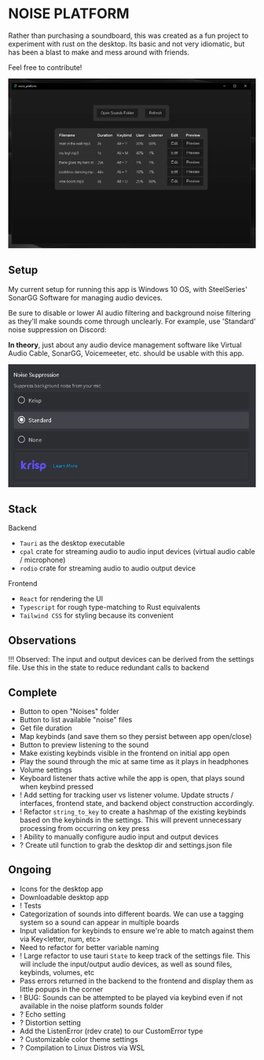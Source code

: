 # NOISE PLATFORM

Rather than purchasing a soundboard, this was created as a fun project to experiment with rust on the desktop. Its basic and not very idiomatic, but has been a blast to make and mess around with friends.

Feel free to contribute!

![alt text](screenshots/noise_platform_0.1.png)

## Setup

My current setup for running this app is Windows 10 OS, with SteelSeries' SonarGG Software for managing audio devices.

Be sure to disable or lower AI audio filtering and background noise filtering as they'll make sounds come through unclearly. For example, use 'Standard' noise suppression on Discord:

**In theory**, just about any audio device management software like Virtual Audio Cable, SonarGG, Voicemeeter, etc. should be usable with this app.

![alt text](screenshots/discord-noise-suppression.png)

## Stack

Backend

- `Tauri` as the desktop executable
- `cpal` crate for streaming audio to audio input devices (virtual audio cable / microphone)
- `rodio` crate for streaming audio to audio output device

Frontend

- `React` for rendering the UI
- `Typescript` for rough type-matching to Rust equivalents
- `Tailwind CSS` for styling because its convenient

## Observations

!!! Observed: The input and output devices can be derived from the settings file. Use this in the state to reduce redundant calls to backend

## Complete

- Button to open "Noises" folder
- Button to list available "noise" files
- Get file duration
- Map keybinds (and save them so they persist between app open/close)
- Button to preview listening to the sound
- Make existing keybinds visible in the frontend on initial app open
- Play the sound through the mic at same time as it plays in headphones
- Volume settings
- Keyboard listener thats active while the app is open, that plays sound when keybind pressed
- ! Add setting for tracking user vs listener volume. Update structs / interfaces, frontend state, and backend object construction accordingly.
- ! Refactor `string_to_key` to create a hashmap of the existing keybinds based on the keybinds in the settings. This will prevent unnecessary processing from occurring on key press
- ! Ability to manually configure audio input and output devices
- ? Create util function to grab the desktop dir and settings.json file

## Ongoing

- Icons for the desktop app
- Downloadable desktop app
- ! Tests
- Categorization of sounds into different boards. We can use a tagging system so a sound can appear in multiple boards
- Input validation for keybinds to ensure we're able to match against them via Key<letter, num, etc>
- Need to refactor for better variable naming
- ! Large refactor to use tauri `State` to keep track of the settings file. This will include the input/output audio devices, as well as sound files, keybinds, volumes, etc
- Pass errors returned in the backend to the frontend and display them as little popups in the corner
- ! BUG: Sounds can be attempted to be played via keybind even if not available in the noise platform sounds folder
- ? Echo setting
- ? Distortion setting
- Add the ListenError (rdev crate) to our CustomError type
- ? Customizable color theme settings
- ? Compilation to Linux Distros via WSL
